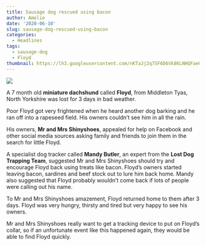 ```yaml
---
title: Sausage dog rescued using bacon
author: Amelie
date: '2020-06-10'
slug: sausage-dog-rescued-using-bacon
categories:
  - Headlines
tags:
  - sausage-dog
  - Floyd
thumbnail: https://lh3.googleusercontent.com/nKTaJj2q7SF6D6Vk86LNHQFaeGZ6yiWI371GJOPvDRf9ft2FF_2E-0N1sqQW4VvhidZ4Uv4doODRgYV7GfGZr8Y3Tp_wTubDA168w3wfT0hOWFhqJ7Of82NTflqJcdTstlaF98w
---
```


![](https://lh3.googleusercontent.com/nKTaJj2q7SF6D6Vk86LNHQFaeGZ6yiWI371GJOPvDRf9ft2FF_2E-0N1sqQW4VvhidZ4Uv4doODRgYV7GfGZr8Y3Tp_wTubDA168w3wfT0hOWFhqJ7Of82NTflqJcdTstlaF98w)

A 7 month old **miniature dachshund** called **Floyd**, from Middleton Tyas, North Yorkshire was lost for 3 days in bad weather.

Poor Floyd got very frightened when he heard another dog barking and he ran off into a rapeseed field. His owners couldn’t see him in all the rain.
 
His owners, **Mr and Mrs Shinyshoes**, appealed for help on Facebook and other social media sources asking family and friends to join them in the search for little Floyd.

A specialist dog tracker called **Mandy Butler**, an expert from the **Lost Dog Trapping Team**, suggested Mr and Mrs Shinyshoes should try and encourage Floyd back using treats like bacon. Floyd’s owners started leaving bacon, sardines and beef stock out to lure him back home. Mandy also suggested that Floyd probably wouldn’t come back if lots of people were calling out his name.

To Mr and Mrs Shinyshoes amazement, Floyd returned home to them after 3 days. Floyd was very hungry, thirsty and tired but very happy to see his owners.

Mr and Mrs Shinyshoes really want to get a tracking device to put on Floyd’s collar, so if an unfortunate event like this happened again, they would be able to find Floyd quickly.

<br>
<br>
